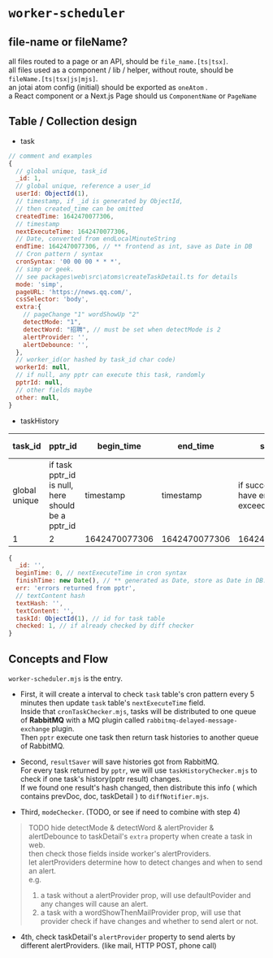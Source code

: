 # `worker-scheduler`


## file-name or fileName?  
all files routed to a page or an API, should be `file_name.[ts|tsx]`.  
all files used as a component / lib / helper, without route, should be `fileName.[ts|tsx|js|mjs]`.  
an jotai atom config (initial) should be exported as `oneAtom` .  
a React component or a Next.js Page should us `ComponentName` or `PageName`

## Table / Collection design  
- task  

```javascript
// comment and examples
{
  // global unique, task_id
  _id: 1,
  // global unique, reference a user_id
  userId: ObjectId(1),
  // timestamp, if _id is generated by ObjectId,
  // then created_time can be omitted
  createdTime: 1642470077306,
  // timestamp
  nextExecuteTime: 1642470077306,
  // Date, converted from endLocalMinuteString 
  endTime: 1642470077306, // ** frontend as int, save as Date in DB
  // Cron pattern / syntax
  cronSyntax: '00 00 00 * * *',
  // simp or geek. 
  // see packages\web\src\atoms\createTaskDetail.ts for details
  mode: 'simp',
  pageURL: 'https://news.qq.com/',
  cssSelector: 'body',
  extra:{
    // pageChange "1" wordShowUp "2"
    detectMode: "1",
    detectWord: "招聘", // must be set when detectMode is 2
    alertProvider: '',
    alertDebounce: '',
  },
  // worker_id(or hashed by task_id char code)
  workerId: null,
  // if null, any pptr can execute this task, randomly
  pptrId: null,
  // other fields maybe
  other: null,
}
```

- taskHistory  


| task_id| pptr_id|  begin_time| end_time |status| text_hash | outer_html(VIP only) |  other(maybe) |
|---|---|---|---|---|---|---|---|
| global unique| if task pptr_id is null, here should be a pptr_id | timestamp | timestamp |  if success or have errror or exceed time limit | textContent, hashed, for easy compare |    |    |
| 1 | 2 |  1642470077306 |1642470077306| 1642470077306 |7f83b1657ff1fc53b92dc18148a1d65dfc2d4b1fa3d677284addd200126d9069   | `<div>Hello</div>`  |   |  


```javascript
{
  _id: '',
  beginTime: 0, // nextExecuteTime in cron syntax
  finishTime: new Date(), // ** generated as Date, store as Date in DB.
  err: 'errors returned from pptr',
  // textContent hash
  textHash: '',
  textContent: '',
  taskId: ObjectId(1), // id for task table
  checked: 1, // if already checked by diff checker
}

```


## Concepts and Flow  
`worker-scheduler.mjs` is the entry.  

- First,  it will create a interval to check `task` table's cron pattern every 5 minutes then update `task` table's 
`nextExecuteTime` field.  
Inside that `cronTaskChecker.mjs`,  tasks will be distributed to one queue of **RabbitMQ** with a MQ plugin called `rabbitmq-delayed-message-exchange` plugin.  
Then `pptr` execute one task then return task histories to another queue of RabbitMQ.  

- Second, `resultSaver` will save histories got from RabbitMQ.  
For every task returned by `pptr`, we will use `taskHistoryChecker.mjs` to check if one task's history(pptr result) changes.  
If we found one result's hash changed, then distribute this info ( which contains prevDoc, doc, taskDetail ) to `diffNotifier.mjs`.    

- Third, `modeChecker`.  (TODO, or see if need to combine with step 4)  
> TODO hide detectMode & detectWord & alertProvider & alertDebounce to taskDetail's `extra` property when create a task in web.  
> then check those fields inside worker's alertProviders.  
> let alertProviders determine how to detect changes and when to send an alert.  
> e.g.  
> 1. a task without a alertProvider prop, will use defaultPovider and any changes will cause an alert.  
> 1. a task with a wordShowThenMailProvider prop, will use that provider check if have changes and whether to send alert or not.  


- 4th, check taskDetail's `alertProvider` property to send alerts by different alertProviders. (like mail, HTTP POST, phone call)  



